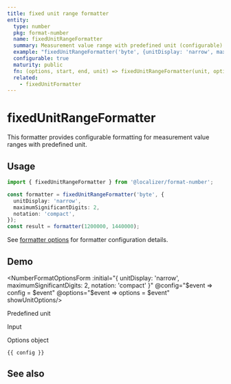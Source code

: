 ```yaml
---
title: fixed unit range formatter
entity:
  type: number
  pkg: format-number
  name: fixedUnitRangeFormatter
  summary: Measurement value range with predefined unit (configurable)
  example: "fixedUnitRangeFormatter('byte', {unitDisplay: 'narrow', maximumSignificantDigits: 2, notation: 'compact'})(1200000, 1440000)"
  configurable: true
  maturity: public
  fn: (options, start, end, unit) => fixedUnitRangeFormatter(unit, options)(start, end)
  related:
    - fixedUnitFormatter
---
```


# fixedUnitRangeFormatter <Package name="format-number"/>

This formatter provides configurable formatting for measurement value ranges with predefined unit.

## Usage

```typescript twoslash
import { fixedUnitRangeFormatter } from '@localizer/format-number';

const formatter = fixedUnitRangeFormatter('byte', {
  unitDisplay: 'narrow',
  maximumSignificantDigits: 2,
  notation: 'compact',
});
const result = formatter(1200000, 1440000);
```

See [formatter options](./options/index.md) for formatter configuration details.

## Demo

<script setup>
  import { ref, computed, watch } from 'vue';
  import { NForm, NFormItem } from 'naive-ui/es/form';
  import { NInputNumber } from 'naive-ui/es/input-number';
  import { NSelect } from 'naive-ui/es/select';
  import { NDivider } from 'naive-ui/es/divider';
  import { NCollapse, NCollapseItem } from 'naive-ui/es/collapse';
  import NumberFormatOptionsForm from './NumberFormatOptionsForm.vue';

  const start = ref(1200000);
  const end = ref(1440000);

  const config = ref();
  const options = ref({});

  const unitNom = ref('byte');
  const unitDen = ref();

  const unitOptions = Intl.supportedValuesOf('unit').map(unit => ({label: `${unit}`, value: unit}));
  const unit = computed(() => {
    if (!unitDen.value) {
      return unitNom.value;
    } else {
      return unitNom.value + '-per-' + unitDen.value;
    }
  })

</script>

<EntityDemo :args="[options, start, end, unit]">

<NumberFormatOptionsForm :initial="{ unitDisplay: 'narrow', maximumSignificantDigits: 2, notation: 'compact' }" @config="$event => config = $event" @options="$event => options = $event" showUnitOptions/>

<NDivider title-placement="left">Predefined unit</NDivider>
<NFormItem label="Unit (nominator)"><NSelect filterable v-model:value="unitNom" :options="unitOptions"/></NFormItem>
<NFormItem label="Unit (denominator)"><NSelect clearable filterable v-model:value="unitDen" :options="unitOptions"/></NFormItem>

<NDivider title-placement="left">Input</NDivider>
<NFormItem label="Range start"><NInputNumber clearable v-model:value="start" /></NFormItem>
<NFormItem label="Range end"><NInputNumber clearable v-model:value="end" /></NFormItem>

<NDivider title-placement="left">Options object</NDivider>

```-vue
{{ config }}
```

</EntityDemo>

## See also

<Entities />

